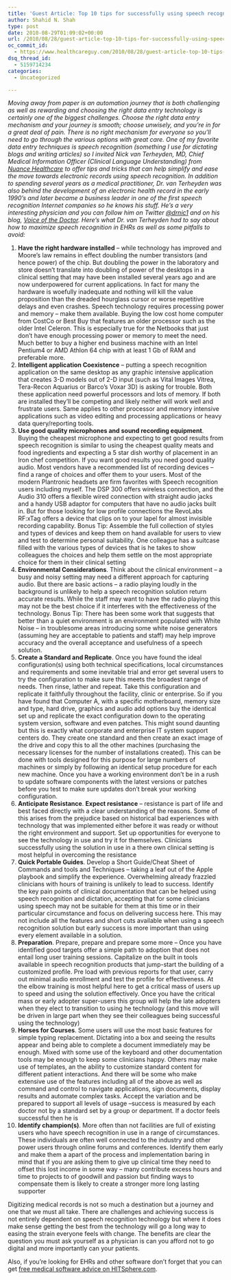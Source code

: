 ```yaml
---
title: 'Guest Article: Top 10 tips for successfully using speech recognition in EHRs and healthcare apps'
author: Shahid N. Shah
type: post
date: 2010-08-29T01:09:02+00:00
url: /2010/08/28/guest-article-top-10-tips-for-successfully-using-speech-recognition-in-ehrs-and-healthcare-apps/
oc_commit_id:
  - https://www.healthcareguy.com/2010/08/28/guest-article-top-10-tips-for-successfully-using-speech-recognition-in-ehrs-and-healthcare-apps/1478770700
dsq_thread_id:
  - 5159714234
categories:
  - Uncategorized

---
```

_Moving away from paper is an automation journey that is both challenging as well as rewarding and choosing the right data entry technology is certainly one of the biggest challenges. Choose the right data entry mechanism and your journey is smooth; choose unwisely, and you&#8217;re in for a great deal of pain. There is no right mechanism for everyone so you&#8217;ll need to go through the various options with great care. One of my favorite data entry techniques is speech recognition (something I use for dictating blogs and writing articles) so I invited Nick van Terheyden, MD, Chief Medical Information Officer (Clinical Language Understanding) from [Nuance Healthcare][1] to offer tips and tricks that can help simplify and ease the move towards electronic records using speech recognition. In addition to spending several years as a medical practitioner, Dr. van Terheyden was also behind the development of an electronic health record in the early 1990’s and later became a business leader in one of the first speech recognition Internet companies so he knows his stuff. He&#8217;s a very interesting physician and you can follow him on Twitter [@drnic1][2] and on his blog, [Voice of the Doctor][3]._ _Here&#8217;s what Dr. van Terheyden had to say about how to maximize speech recognition in EHRs as well as some pitfalls to avoid:_

  1. **Have the right hardware installed** – while technology has improved and Moore’s law remains in effect doubling the number transistors (and hence power) of the chip. But doubling the power in the laboratory and store doesn’t translate into doubling of power of the desktops in a clinical setting that may have been installed several years ago and are now underpowered for current applications. In fact for many the hardware is woefully inadequate and nothing will kill the value proposition than the dreaded hourglass cursor or worse repetitive delays and even crashes. Speech technology requires processing power and memory &#8211; make them available. Buying the low cost home computer from CostCo or Best Buy that features an older processor such as the older Intel Celeron. This is especially true for the Netbooks that just don’t have enough processing power or memory to meet the need. Much better to buy a higher end business machine with an Intel Pentium4 or AMD Athlon 64 chip with at least 1 Gb of RAM and preferable more.
  2. **Intelligent application Coexistence** – putting a speech recognition application on the same desktop as any graphic intensive application that creates 3-D models out of 2-D input (such as Vital Images Vitrea, Tera-Recon Aquarius or Barco’s Voxar 3D) is asking for trouble. Both these application need powerful processors and lots of memory. If both are installed they’ll be competing and likely neither will work well and frustrate users. Same applies to other processor and memory intensive applications such as video editing and processing applications or heavy data query/reporting tools.
  3. **Use good quality microphones and sound recording equipment**. Buying the cheapest microphone and expecting to get good results from speech recognition is similar to using the cheapest quality meats and food ingredients and expecting a 5 star dish worthy of placement in an Iron chef competition. If you want good results you need good quality audio. Most vendors have a recommended list of recording devices – find a range of choices and offer them to your users. Most of the modern Plantronic headsets are firm favorites with Speech recognition users including myself. The DSP 300 offers wireless connection, and the Audio 310 offers a flexible wired connection with straight audio jacks and a handy USB adaptor for computers that have no audio jacks built in. But for those looking for low profile connections the RevoLabs RF:xTag offers a device that clips on to your lapel for almost invisible recording capability. Bonus Tip: Assemble the full collection of styles and types of devices and keep them on hand available for users to view and test to determine personal suitability. One colleague has a suitcase filled with the various types of devices that is he takes to show colleagues the choices and help them settle on the most appropriate choice for them in their clinical setting
  4. **Environmental Considerations**. Think about the clinical environment – a busy and noisy setting may need a different approach for capturing audio. But there are basic actions – a radio playing loudly in the background is unlikely to help a speech recognition solution return accurate results. While the staff may want to have the radio playing this may not be the best choice if it interferes with the effectiveness of the technology. Bonus Tip: There has been some work that suggests that better than a quiet environment is an environment populated with White Noise – in troublesome areas introducing some white noise generators (assuming hey are acceptable to patients and staff) may help improve accuracy and the overall acceptance and usefulness of a speech solution.
  5. **Create a Standard and Replicate**. Once you have found the ideal configuration(s) using both technical specifications, local circumstances and requirements and some inevitable trial and error get several users to try the configuration to make sure this meets the broadest range of needs. Then rinse, lather and repeat. Take this configuration and replicate it faithfully throughout the facility, clinic or enterprise. So if you have found that Computer A, with a specific motherboard, memory size and type, hard drive, graphics and audio add options buy the identical set up and replicate the exact configuration down to the operating system version, software and even patches. This might sound daunting but this is exactly what corporate and enterprise IT system support centers do. They create one standard and then create an exact image of the drive and copy this to all the other machines (purchasing the necessary licenses for the number of installations created). This can be done with tools designed for this purpose for large numbers of machines or simply by following an identical setup procedure for each new machine. Once you have a working environment don’t be in a rush to update software components with the latest versions or patches before you test to make sure updates don’t break your working configuration.
  6. **Anticipate Resistance**. **Expect resistance** – resistance is part of life and best faced directly with a clear understanding of the reasons. Some of this arises from the prejudice based on historical bad experiences with technology that was implemented either before it was ready or without the right environment and support. Set up opportunities for everyone to see the technology in use and try it for themselves. Clinicians successfully using the solution in use in a there own clinical setting is most helpful in overcoming the resistance
  7. **Quick Portable Guides**. Develop a Short Guide/Cheat Sheet of Commands and tools and Techniques – taking a leaf out of the Apple playbook and simplify the experience. Overwhelming already frazzled clinicians with hours of training is unlikely to lead to success. Identify the key pain points of clinical documentation that can be helped using speech recognition and dictation, accepting that for some clinicians using speech may not be suitable for them at this time or in their particular circumstance and focus on delivering success here. This may not include all the features and short cuts available when using a speech recognition solution but early success is more important than using every element available in a solution.
  8. **Preparation**. Prepare, prepare and prepare some more &#8211; Once you have identified good targets offer a simple path to adoption that does not entail long user training sessions. Capitalize on the built in tools available in speech recognition products that jump-start the building of a customized profile. Pre load with previous reports for that user, carry out minimal audio enrollment and test the profile for effectiveness. At the elbow training is most helpful here to get a critical mass of users up to speed and using the solution effectively. Once you have the critical mass or early adopter super-users this group will help the late adopters when they elect to transition to using he technology (and this move will be driven in large part when they see their colleagues being successful using the technology)
  9. **Horses for Courses**. Some users will use the most basic features for simple typing replacement. Dictating into a box and seeing the results appear and being able to complete a document immediately may be enough. Mixed with some use of the keyboard and other documentation tools may be enough to keep some clinicians happy. Others may make use of templates, an the ability to customize standard content for different patient interactions. And there will be some who make extensive use of the features including all of the above as well as command and control to navigate applications, sign documents, display results and automate complex tasks. Accept the variation and be prepared to support all levels of usage –success is measured by each doctor not by a standard set by a group or department. If a doctor feels successful then he is
 10. **Identify champion(s)**. More often than not facilities are full of existing users who have speech recognition in use in a range of circumstances. These individuals are often well connected to the industry and other power users through online forums and conferences. Identify them early and make them a apart of the process and implementation baring in mind that if you are asking them to give up clinical time they need to offset this lost income in some way – many contribute excess hours and time to projects to of goodwill and passion but finding ways to compensate them is likely to create a stronger more long lasting supporter

Digitizing medical records is not so much a destination but a journey and one that we must all take. There are challenges and achieving success is not entirely dependent on speech recognition technology but where it does make sense getting the best from the technology will go a long way to easing the strain everyone feels with change. The benefits are clear the question you must ask yourself as a physician is can you afford not to go digital and more importantly can your patients.

Also, if you&#8217;re looking for EHRs and other software don&#8217;t forget that you can get [free medical software advice on HITSphere.com][4].

 [1]: http://www.nuance.com/healthcare/
 [2]: http://twitter.com/drnic1
 [3]: http://drvoice.blogspot.com/
 [4]: http://hitsphere.blueserf.com/free-healthcare-medical-software-buying-advice